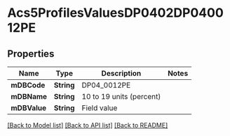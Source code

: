 # Acs5ProfilesValuesDP0402DP040012PE

## Properties
Name | Type | Description | Notes
------------ | ------------- | ------------- | -------------
**mDBCode** | **String** | DP04_0012PE | 
**mDBName** | **String** | 10 to 19 units (percent) | 
**mDBValue** | **String** | Field value | 

[[Back to Model list]](../README.md#documentation-for-models) [[Back to API list]](../README.md#documentation-for-api-endpoints) [[Back to README]](../README.md)


